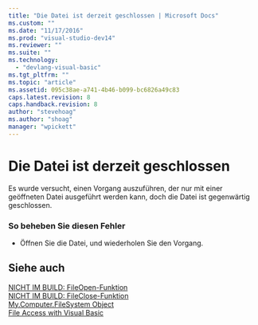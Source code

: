 ```yaml
---
title: "Die Datei ist derzeit geschlossen | Microsoft Docs"
ms.custom: ""
ms.date: "11/17/2016"
ms.prod: "visual-studio-dev14"
ms.reviewer: ""
ms.suite: ""
ms.technology: 
  - "devlang-visual-basic"
ms.tgt_pltfrm: ""
ms.topic: "article"
ms.assetid: 095c38ae-a741-4b46-b099-bc6826a49c83
caps.latest.revision: 8
caps.handback.revision: 8
author: "stevehoag"
ms.author: "shoag"
manager: "wpickett"
---
```

# Die Datei ist derzeit geschlossen
Es wurde versucht, einen Vorgang auszuführen, der nur mit einer geöffneten Datei ausgeführt werden kann, doch die Datei ist gegenwärtig geschlossen.  
  
### So beheben Sie diesen Fehler  
  
-   Öffnen Sie die Datei, und wiederholen Sie den Vorgang.  
  
## Siehe auch  
 [NICHT IM BUILD: FileOpen\-Funktion](http://msdn.microsoft.com/de-de/0f07e1df-d4ea-44a9-a21c-76aa2e242f81)   
 [NICHT IM BUILD: FileClose\-Funktion](http://msdn.microsoft.com/de-de/f307b39f-a996-4ff6-ab13-e0b05ea5ab91)   
 [My.Computer.FileSystem Object](/dotnet/visual-basic/language-reference/objects/my-computer-filesystem-object)   
 [File Access with Visual Basic](/dotnet/visual-basic/developing-apps/programming/drives-directories-files/file-access)